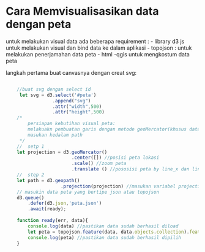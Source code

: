 # Cara Memvisualisasikan data dengan peta

untuk melakukan visual data ada beberapa requirement :
    - library d3 js untuk melakukan visual dan bind data ke dalam aplikasi
    - topojson : untuk melakukan penerjamahan data peta 
    - html
    -qgis untuk mengkostum data peta

langkah pertama buat canvasnya dengan creat svg:
```javascript

    //buat svg dengan select id
     let svg = d3.select('#peta')
                 .append("svg")
                 .attr("width",500)
                 .attr("height",500)
    /* 
        persiapan kebutihan visual peta:
        melakuakn pembuatan garis dengan metode geoMercator(khusus dataran yang tropikal)
        masukan kedalam path
     */
    //  setp 1
    let projection = d3.geoMercator()
                        .center([]) //posisi peta lokasi
                        .scale() //zoom peta
                        .translate () //pososisi peta by line_x dan line_y
    //  step 2
    let path = d3.geopath()
                    .projection(projection) //masukan variabel projection
    // masukin data peta yang bertipe json atau topojson
    d3.queue()
        .defer(d3.json,'peta.json')
        .await(ready);
    
    function ready(err, data){
        console.log(data) //pastikan data sudah berhasil diload
        let peta = topojson.feature(data, data.objects.collection).features
        console.log(peta) //pastikan data sudah berhasil dipilih
    }

    
